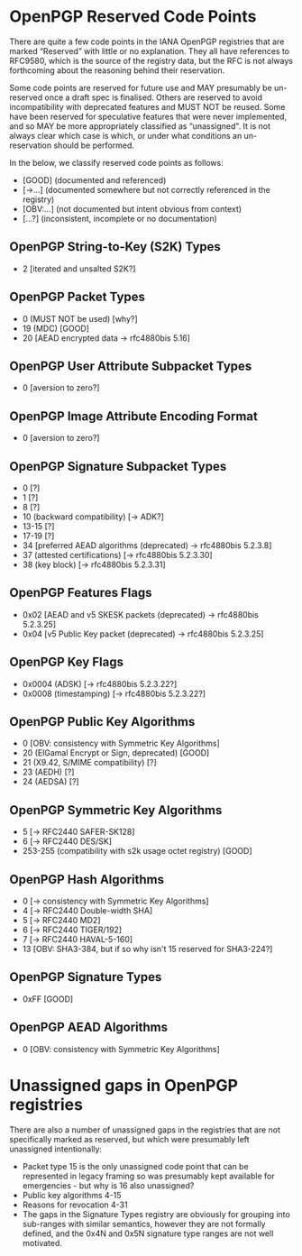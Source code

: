 # OpenPGP Reserved Code Points

There are quite a few code points in the IANA OpenPGP registries that are marked “Reserved” with little or no explanation.
They all have references to RFC9580, which is the source of the registry data, but the RFC is not always forthcoming about the reasoning behind their reservation.

Some code points are reserved for future use and MAY presumably be un-reserved once a draft spec is finalised.
Others are reserved to avoid incompatibility with deprecated features and MUST NOT be reused.
Some have been reserved for speculative features that were never implemented, and so MAY be more appropriately classified as “unassigned".
It is not always clear which case is which, or under what conditions an un-reservation should be performed.

In the below, we classify reserved code points as follows:

* [GOOD] (documented and referenced)
* [->...] (documented somewhere but not correctly referenced in the registry)
* [OBV:...] (not documented but intent obvious from context)
* [...?] (inconsistent, incomplete or no documentation)

## OpenPGP String-to-Key (S2K) Types

* 2 [iterated and unsalted S2K?]

## OpenPGP Packet Types

* 0 (MUST NOT be used) [why?]
* 19 (MDC) [GOOD]
* 20 [AEAD encrypted data -> rfc4880bis 5.16]

## OpenPGP User Attribute Subpacket Types

* 0 [aversion to zero?]

## OpenPGP Image Attribute Encoding Format

* 0 [aversion to zero?]

## OpenPGP Signature Subpacket Types

* 0 [?]
* 1 [?]
* 8 [?]
* 10 (backward compatibility) [-> ADK?]
* 13-15 [?]
* 17-19 [?]
* 34 [preferred AEAD algorithms (deprecated) -> rfc4880bis 5.2.3.8]
* 37 (attested certifications) [-> rfc4880bis 5.2.3.30]
* 38 (key block) [-> rfc4880bis 5.2.3.31]

## OpenPGP Features Flags

* 0x02 [AEAD and v5 SKESK packets (deprecated) -> rfc4880bis 5.2.3.25]
* 0x04 [v5 Public Key packet (deprecated) -> rfc4880bis 5.2.3.25]

## OpenPGP Key Flags

* 0x0004 (ADSK) [-> rfc4880bis 5.2.3.22?]
* 0x0008 (timestamping) [-> rfc4880bis 5.2.3.22?]

## OpenPGP Public Key Algorithms

* 0 [OBV: consistency with Symmetric Key Algorithms]
* 20 (ElGamal Encrypt or Sign, deprecated) [GOOD]
* 21 (X9.42, S/MIME compatibility) [?]
* 23 (AEDH) [?]
* 24 (AEDSA) [?]

## OpenPGP Symmetric Key Algorithms

* 5 [-> RFC2440 SAFER-SK128]
* 6 [-> RFC2440 DES/SK]
* 253-255 (compatibility with s2k usage octet registry) [GOOD]

## OpenPGP Hash Algorithms

* 0 [-> consistency with Symmetric Key Algorithms]
* 4 [-> RFC2440 Double-width SHA]
* 5 [-> RFC2440 MD2]
* 6 [-> RFC2440 TIGER/192]
* 7 [-> RFC2440 HAVAL-5-160]
* 13 [OBV: SHA3-384, but if so why isn't 15 reserved for SHA3-224?]

## OpenPGP Signature Types

* 0xFF [GOOD]

## OpenPGP AEAD Algorithms

* 0 [OBV: consistency with Symmetric Key Algorithms]

# Unassigned gaps in OpenPGP registries

There are also a number of unassigned gaps in the registries that are not specifically marked as reserved, but which were presumably left unassigned intentionally:

* Packet type 15 is the only unassigned code point that can be represented in legacy framing so was presumably kept available for emergencies - but why is 16 also unassigned?
* Public key algorithms 4-15
* Reasons for revocation 4-31
* The gaps in the Signature Types registry are obviously for grouping into sub-ranges with similar semantics, however they are not formally defined, and the 0x4N and 0x5N signature type ranges are not well motivated.
